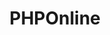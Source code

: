 ---
extends: _layouts.tag
title: PHPOnline
description: A collection of Articles that are about the PHPOnline project.
---